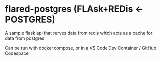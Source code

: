 # flared-postgres (FLAsk+REDis <- POSTGRES)

A sample flask api that serves data from redis which acts as a cache for data from postgres

Can be run with docker compose, or in a VS Code Dev Container / GitHub Codespace
